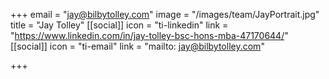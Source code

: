 +++
email = "jay@bilbytolley.com"
image = "/images/team/JayPortrait.jpg"
title = "Jay Tolley"
[[social]]
icon = "ti-linkedin"
link = "https://www.linkedin.com/in/jay-tolley-bsc-hons-mba-47170644/"
[[social]]
icon = "ti-email"
link = "mailto: jay@bilbytolley.com"

+++

